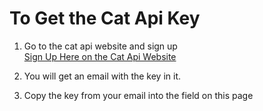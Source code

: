 # To Get the Cat Api Key

1. Go to the cat api website and sign up <br/>
<a href="https://thecatapi.com/signup" target="_blank">Sign Up Here on the Cat Api Website</a>

2. You will get an email with the key in it.
3. Copy the key from your email into the field on this page
